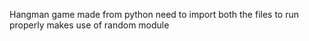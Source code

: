 Hangman game made from python
need to import both the files to run properly
makes use of random module
